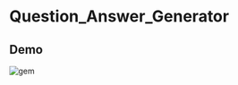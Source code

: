 # Question_Answer_Generator


## Demo

![gem]([https://drive.google.com/file/d/1egAeFzKMbFZD4aZ1MChjj8Tjwgk48d_J/view?usp=sharing](https://drive.google.com/file/d/1egAeFzKMbFZD4aZ1MChjj8Tjwgk48d_J/view?usp=drive_link))
